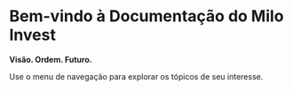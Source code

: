 # Bem-vindo à Documentação do Milo Invest

**Visão. Ordem. Futuro.**

Use o menu de navegação para explorar os tópicos de seu interesse.
